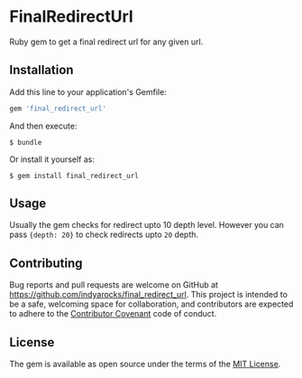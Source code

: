 # FinalRedirectUrl

Ruby gem to get a final redirect url for any given url.

## Installation

Add this line to your application's Gemfile:

```ruby
gem 'final_redirect_url'
```

And then execute:

    $ bundle

Or install it yourself as:

    $ gem install final_redirect_url

## Usage

Usually the gem checks for redirect upto 10 depth level. However you can pass `{depth: 20}` to check redirects upto `20` depth.

## Contributing

Bug reports and pull requests are welcome on GitHub at https://github.com/indyarocks/final_redirect_url. This project is intended to be a safe, welcoming space for collaboration, and contributors are expected to adhere to the [Contributor Covenant](http://contributor-covenant.org) code of conduct.


## License

The gem is available as open source under the terms of the [MIT License](http://opensource.org/licenses/MIT).

